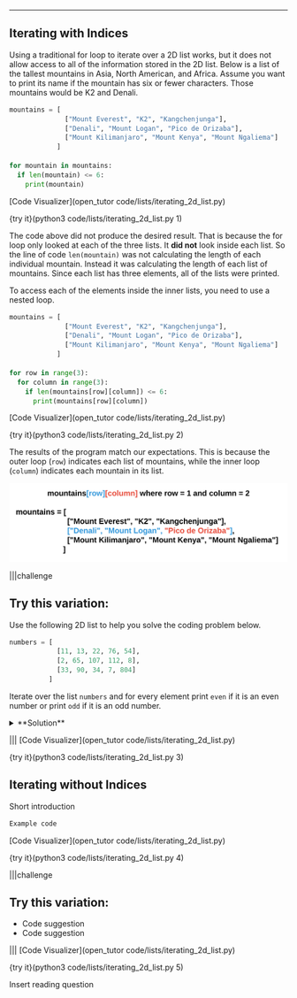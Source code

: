 ----------

## Iterating with Indices

Using a traditional for loop to iterate over a 2D list works, but it does not allow access to all of the information stored in the 2D list. Below is a list of the tallest mountains in Asia, North American, and Africa. Assume you want to print its name if the mountain has six or fewer characters. Those mountains would be K2 and Denali.

```python
mountains = [
              ["Mount Everest", "K2", "Kangchenjunga"],
              ["Denali", "Mount Logan", "Pico de Orizaba"],
              ["Mount Kilimanjaro", "Mount Kenya", "Mount Ngaliema"]
            ]

for mountain in mountains:
  if len(mountain) <= 6:
    print(mountain)
```
[Code Visualizer](open_tutor code/lists/iterating_2d_list.py)

{try it}(python3 code/lists/iterating_2d_list.py 1)

The code above did not produce the desired result. That is because the for loop only looked at each of the three lists. It **did not** look inside each list. So the line of code `len(mountain)` was not calculating the length of each individual mountain. Instead it was calculating the length of each list of mountains. Since each list has three elements, all of the lists were printed.

To access each of the elements inside the inner lists, you need to use a nested loop.

```python
mountains = [
              ["Mount Everest", "K2", "Kangchenjunga"],
              ["Denali", "Mount Logan", "Pico de Orizaba"],
              ["Mount Kilimanjaro", "Mount Kenya", "Mount Ngaliema"]
            ]

for row in range(3):
  for column in range(3):
    if len(mountains[row][column]) <= 6:
      print(mountains[row][column])
```
[Code Visualizer](open_tutor code/lists/iterating_2d_list.py)

{try it}(python3 code/lists/iterating_2d_list.py 2)

The results of the program match our expectations. This is because the outer loop (`row`) indicates each list of mountains, while the inner loop (`column`) indicates each mountain in its list.

![Iterating Over a 2D List](.guides/images/2d_iterating.png)

|||challenge
## Try this variation:
Use the following 2D list to help you solve the coding problem below.

```python
numbers = [
            [11, 13, 22, 76, 54],
            [2, 65, 107, 112, 8],
            [33, 90, 34, 7, 804]
          ]
```

Iterate over the list `numbers` and for every element print `even` if it is an even number or print `odd` if it is an odd number.
<details><summary>**Solution**</summary><img src=".guides/images/2d_iterate_solution.png" /></details>

|||
[Code Visualizer](open_tutor code/lists/iterating_2d_list.py)

{try it}(python3 code/lists/iterating_2d_list.py 3)

## Iterating without Indices

Short introduction

```python
Example code
```
[Code Visualizer](open_tutor code/lists/iterating_2d_list.py)

{try it}(python3 code/lists/iterating_2d_list.py 4)

|||challenge
## Try this variation:
* Code suggestion
* Code suggestion

|||
[Code Visualizer](open_tutor code/lists/iterating_2d_list.py)

{try it}(python3 code/lists/iterating_2d_list.py 5)

Insert reading question
